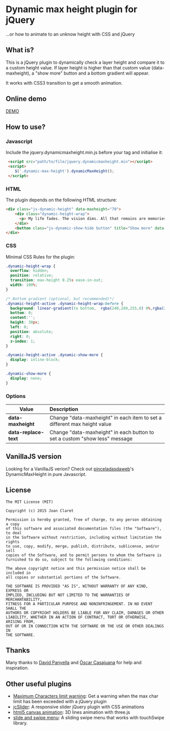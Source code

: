 Dynamic max height plugin for jQuery
========================================
...or how to animate to an unknow height with CSS and jQuery

What is?
-----------
This is a jQuery plugin to dynamically check a layer height and compare it to a custom height value.
If layer height is higher than that custom value (data-maxheight), a "show more" button and a bottom gradient will appear.

It works with CSS3 transition to get a smooth animation.


Online demo
-----------
[DEMO](http://joanclaret.github.io/jquery-dynamic-max-height)

How to use?
-----------

### Javascript
Include the jquery.dynamicmaxheight.min.js before your </body> tag and initialise it:

```html
 <script src="path/to/file/jquery.dynamicmaxheight.min"></script>
 <script>
    $('.dynamic-max-height').dynamicMaxHeight();
 </script>
```


### HTML
The plugin depends on the following HTML structure:

```html
<div class="js-dynamic-height" data-maxheight="70">
    <div class="dynamic-height-wrap">
      <p> My life fades. The vision dims. All that remains are memories. I remember a time of chaos... ruined dreams... this wasted land. But most of all, I remember The Road Warrior. The man we called "Max." To understand who he was, you have to go back to another time... when the world was powered by the black fuel... and the desert sprouted great cities of pipe and steel. Gone now... swept away. For reasons long forgotten, two mighty warrior tribes went to war, and touched off a blaze which engulfed them all. Without fuel they were nothing. They'd built a house of straw. The thundering machines sputtered and stopped. Their leaders talked and talked and talked. But nothing could stem the avalanche. Their world crumbled. </p>
    </div>
    <button class="js-dynamic-show-hide button" title="Show more" data-replace-text="Show less">Show more</button>
</div>
```

### CSS
Minimal CSS Rules for the plugin:

```css
.dynamic-height-wrap {
  overflow: hidden;
  position: relative;
  transition: max-height 0.25s ease-in-out;
  width: 100%;
}

/* Bottom gradient (optional, but recommended)*/
.dynamic-height-active .dynamic-height-wrap:before {
  background: linear-gradient(to bottom,  rgba(240,249,255,0) 0%,rgba(255,255,255,1) 100%);
  bottom: 0;
  content:'';
  height: 30px;
  left: 0;
  position: absolute;
  right: 0;
  z-index: 1;
}

.dynamic-height-active .dynamic-show-more {
  display: inline-block;
}

.dynamic-show-more {
  display: none;
}
```

### Options

| Value|Description|
| ------- |:---------------------|
| **data-maxheight** | Change "data-maxheight" in each item to set a different max height value |
| **data-replace-text** | Change "data-maxheight" in each button to set a custom "show less" message |


VanillaJS version
------
Looking for a VanillaJS verion? Check out [pinceladasdaweb](https://github.com/pinceladasdaweb/DynamicMaxHeight)'s DynamicMaxHeight in pure Javascript.

License
-------

    The MIT License (MIT)

    Copyright (c) 2015 Joan Claret

    Permission is hereby granted, free of charge, to any person obtaining a copy
    of this software and associated documentation files (the "Software"), to deal
    in the Software without restriction, including without limitation the rights
    to use, copy, modify, merge, publish, distribute, sublicense, and/or sell
    copies of the Software, and to permit persons to whom the Software is
    furnished to do so, subject to the following conditions:

    The above copyright notice and this permission notice shall be included in
    all copies or substantial portions of the Software.

    THE SOFTWARE IS PROVIDED "AS IS", WITHOUT WARRANTY OF ANY KIND, EXPRESS OR
    IMPLIED, INCLUDING BUT NOT LIMITED TO THE WARRANTIES OF MERCHANTABILITY,
    FITNESS FOR A PARTICULAR PURPOSE AND NONINFRINGEMENT. IN NO EVENT SHALL THE
    AUTHORS OR COPYRIGHT HOLDERS BE LIABLE FOR ANY CLAIM, DAMAGES OR OTHER
    LIABILITY, WHETHER IN AN ACTION OF CONTRACT, TORT OR OTHERWISE, ARISING FROM,
    OUT OF OR IN CONNECTION WITH THE SOFTWARE OR THE USE OR OTHER DEALINGS IN
    THE SOFTWARE.

Thanks
-------
Many thanks to [David Panyella](https://github.com/davidpanyella) and [Òscar Casajuana](https://github.com/elboletaire) for help and inspiration.


Other useful  plugins
---------------------
* [Maximum Characters limit warning](https://github.com/JoanClaret/max-char-limit-warning): Get a warning when the max char limit has been exceeded with a jQuery plugin
* [jcSlider](http://joanclaret.github.io/jcSlider): A responsive slider jQuery plugin with CSS animations 
* [html5 canvas animation](http://joanclaret.github.io/html5-canvas-animation): 3D lines animation with three.js 
* [slide and swipe menu](http://joanclaret.github.io/slide-and-swipe-menu): A sliding swipe menu that works with touchSwipe library. 